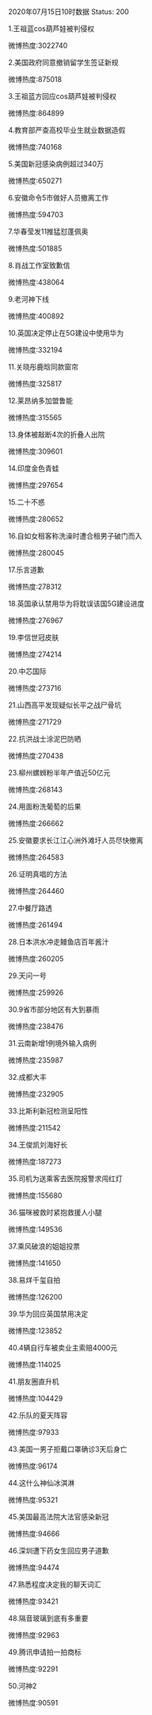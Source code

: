 2020年07月15日10时数据
Status: 200

1.王祖蓝cos葫芦娃被判侵权

微博热度:3022740

2.美国政府同意撤销留学生签证新规

微博热度:875018

3.王祖蓝方回应cos葫芦娃被判侵权

微博热度:864899

4.教育部严查高校毕业生就业数据造假

微博热度:740168

5.美国新冠感染病例超过340万

微博热度:650271

6.安徽命令5市做好人员撤离工作

微博热度:594703

7.华春莹发11推猛怼蓬佩奥

微博热度:501885

8.肖战工作室致歉信

微博热度:438064

9.老河神下线

微博热度:400892

10.英国决定停止在5G建设中使用华为

微博热度:332194

11.关晓彤鹿晗同款窗帘

微博热度:325817

12.莱昂纳多加盟鲁能

微博热度:315565

13.身体被敲断4次的折叠人出院

微博热度:309601

14.印度金色青蛙

微博热度:297654

15.二十不惑

微博热度:280652

16.自如女租客称洗澡时遭合租男子破门而入

微博热度:280045

17.乐言道歉

微博热度:278312

18.英国承认禁用华为将耽误该国5G建设进度

微博热度:276967

19.李信世冠皮肤

微博热度:274214

20.中芯国际

微博热度:273716

21.山西高平发现疑似长平之战尸骨坑

微博热度:271729

22.抗洪战士涂泥巴防晒

微博热度:270438

23.柳州螺蛳粉半年产值近50亿元

微博热度:268143

24.用面粉洗葡萄的后果

微博热度:266662

25.安徽要求长江江心洲外滩圩人员尽快撤离

微博热度:264583

26.证明真唱的方法

微博热度:264460

27.中餐厅路透

微博热度:261494

28.日本洪水冲走鳗鱼店百年酱汁

微博热度:260205

29.天问一号

微博热度:259926

30.9省市部分地区有大到暴雨

微博热度:238476

31.云南新增1例境外输入病例

微博热度:235987

32.成都大丰

微博热度:232905

33.比斯利新冠检测呈阳性

微博热度:211542

34.王俊凯刘海好长

微博热度:187273

35.司机为送乘客去医院报警求闯红灯

微博热度:155680

36.猫咪被救时紧抱救援人小腿

微博热度:149536

37.乘风破浪的姐姐投票

微博热度:141650

38.易烊千玺自拍

微博热度:126200

39.华为回应英国禁用决定

微博热度:123852

40.4辆自行车被卖业主索赔4000元

微博热度:114025

41.朋友圈直升机

微博热度:104429

42.乐队的夏天阵容

微博热度:97933

43.美国一男子拒戴口罩确诊3天后身亡

微博热度:96174

44.这什么神仙冰淇淋

微博热度:95321

45.美国最高法院大法官感染新冠

微博热度:94666

46.深圳遭下药女生回应男子道歉

微博热度:94474

47.熟悉程度决定我的聊天词汇

微博热度:93421

48.隔音玻璃到底有多重要

微博热度:92963

49.腾讯申请拍一拍商标

微博热度:92291

50.河神2

微博热度:90591

